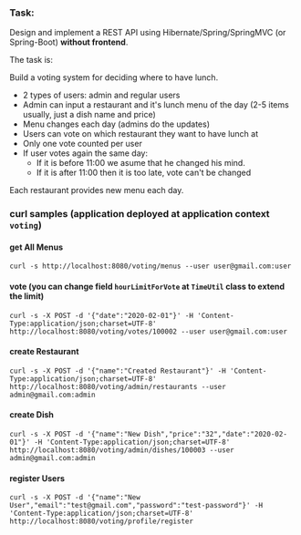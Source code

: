 ### Task:

Design and implement a REST API using Hibernate/Spring/SpringMVC (or Spring-Boot) **without frontend**.

The task is:

Build a voting system for deciding where to have lunch.

 * 2 types of users: admin and regular users
 * Admin can input a restaurant and it's lunch menu of the day (2-5 items usually, just a dish name and price)
 * Menu changes each day (admins do the updates)
 * Users can vote on which restaurant they want to have lunch at
 * Only one vote counted per user
 * If user votes again the same day:
    - If it is before 11:00 we asume that he changed his mind.
    - If it is after 11:00 then it is too late, vote can't be changed

Each restaurant provides new menu each day.

### curl samples (application deployed at application context `voting`)

#### get All Menus
`curl -s http://localhost:8080/voting/menus --user user@gmail.com:user`

#### vote (you can change field `hourLimitForVote` at `TimeUtil` class to extend the limit)
`curl -s -X POST -d '{"date":"2020-02-01"}' -H 'Content-Type:application/json;charset=UTF-8' http://localhost:8080/voting/votes/100002 --user user@gmail.com:user`

#### create Restaurant
`curl -s -X POST -d '{"name":"Created Restaurant"}' -H 'Content-Type:application/json;charset=UTF-8' http://localhost:8080/voting/admin/restaurants --user admin@gmail.com:admin`

#### create Dish
`curl -s -X POST -d '{"name":"New Dish","price":"32","date":"2020-02-01"}' -H 'Content-Type:application/json;charset=UTF-8' http://localhost:8080/voting/admin/dishes/100003 --user admin@gmail.com:admin`

#### register Users
`curl -s -X POST -d '{"name":"New User","email":"test@gmail.com","password":"test-password"}' -H 'Content-Type:application/json;charset=UTF-8' http://localhost:8080/voting/profile/register`
